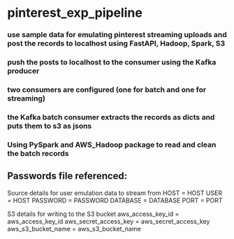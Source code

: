 # pinterest_exp_pipeline
### use sample data for emulating pinterest streaming uploads and post the records to localhost using FastAPI, Hadoop, Spark, S3
### push the posts to localhost to the consumer using the Kafka producer
### two consumers are configured (one for batch and one for streaming)
### the Kafka batch consumer extracts the records as dicts and puts them to s3 as jsons
### Using PySpark and AWS_Hadoop package to read and clean the batch records



## Passwords file referenced: 
Source details for user emulation data to stream from
HOST = HOST
USER = HOST
PASSWORD = PASSWORD
DATABASE = DATABASE
PORT = PORT

S3 details for writing to the S3 bucket
aws_access_key_id = aws_access_key_id
aws_secret_access_key = aws_secret_access_key
aws_s3_bucket_name = aws_s3_bucket_name